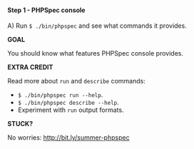 #### Step 1 - PHPSpec console

A) Run `$ ./bin/phpspec` and see what commands it provides.

**GOAL**

You should know what features PHPSpec console provides.

**EXTRA CREDIT**

Read more about `run` and `describe` commands:

* `$ ./bin/phpspec run --help`.
* `$ ./bin/phpspec describe --help`.
* Experiment with `run` output formats.

**STUCK?**

No worries: http://bit.ly/summer-phpspec
